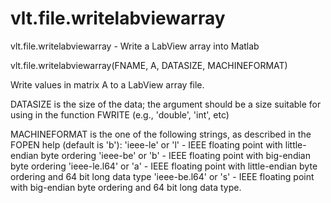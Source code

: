 # vlt.file.writelabviewarray

  vlt.file.writelabviewarray - Write a LabView array into Matlab
 
   vlt.file.writelabviewarray(FNAME, A, DATASIZE, MACHINEFORMAT)
 
   Write values in matrix A to a LabView array file.
 
   DATASIZE is the size of the data; the argument should be 
   a size suitable for using in the function FWRITE (e.g.,
   'double', 'int', etc)
 
   MACHINEFORMAT is the one of the following strings, as 
   described in the FOPEN help (default is 'b'):
     'ieee-le'     or 'l' - IEEE floating point with little-endian
                            byte ordering
     'ieee-be'     or 'b' - IEEE floating point with big-endian
                            byte ordering
     'ieee-le.l64' or 'a' - IEEE floating point with little-endian
                            byte ordering and 64 bit long data type
     'ieee-be.l64' or 's' - IEEE floating point with big-endian byte
                            ordering and 64 bit long data type.

